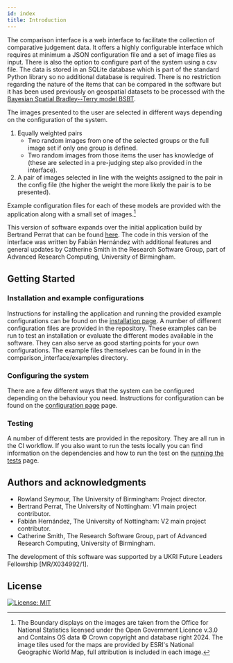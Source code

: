 ```yaml
---
id: index
title: Introduction
---
```


The comparison interface is a web interface to facilitate the collection of comparative judgement data. It offers a 
highly configurable interface which requires at minimum a JSON configuration file and a set of image files as input. 
There is also the option to configure part of the system using a csv file.
The data is stored in an SQLite database which is part of the standard Python library so no additional database is required. 
There is no restriction regarding the nature of the items that can be compared in the software but it has been used 
previously on geospatial datasets to be processed with the [Bayesian Spatial Bradley--Terry model BSBT](https://github.com/rowlandseymour/BSBT).

The images presented to the user are selected in different ways depending on the configuration of the system.

1. Equally weighted pairs
    * Two random images from one of the selected groups or the full image set if only one group is defined.
    * Two random images from those items the user has knowledge of (these are selected in a pre-judging step also provided in the interface).
1. A pair of images selected in line with the weights assigned to the pair in the config file (the higher the weight the more likely the pair is to be presented).

Example configuration files for each of these models are provided with the application along with a small set of images.[^1]

This version of software expands over the initial application build by Bertrand Perrat that can be found [here](https://github.com/BPerrat/BSBT-Interface). The code in this version of the interface was written by Fabián Hernández with additional features and general updates by Catherine Smith in the Research Software Group, part of Advanced Research Computing, University of Birmingham.

## Getting Started

### Installation and example configurations

Instructions for installing the application and running the provided example configurations can be found on the
[installation page](installation.md). A number of different configuration files are provided in the repository. These
examples can be run to test an installation or evaluate the different modes available in the software. They can also
serve as good starting points for your own configurations. The example files themselves can be found in in the
comparison_interface/examples directory.

### Configuring the system

There are a few different ways that the system can be configured depending on the behaviour you need. Instructions for 
configuration can be found on the [configuration page](configuration.md) page.

### Testing

A number of different tests are provided in the repository. They are all run in the CI workflow. If you also want to 
run the tests locally you can find information on the dependencies and how to run the test on the [running the tests](testing.md) page.

## Authors and acknowledgments

* Rowland Seymour, The University of Birmingham: Project director.
* Bertrand Perrat, The University of Nottingham: V1 main project contributor.
* Fabián Hernández, The University of Nottingham: V2 main project contributor.
* Catherine Smith, The Research Software Group, part of Advanced Research Computing, University of Birmingham.

The development of this software was supported by a UKRI Future Leaders Fellowship [MR/X034992/1].

## License
<!--- https://gist.github.com/lukas-h/2a5d00690736b4c3a7ba -->
[![License: MIT](https://img.shields.io/badge/License-MIT-yellow.svg)](https://opensource.org/licenses/MIT)

[^1]: The Boundary displays on the images are taken from the Office for National Statistics licensed under the Open Government Licence v.3.0 and Contains OS data © Crown copyright and database right 2024. The image tiles used for the maps are provided by ESRI's National Geographic World Map, full attribution is included in each image.
